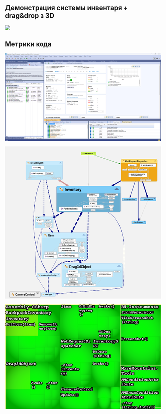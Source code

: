 ## Демонстрация системы инвентаря + drag&drop в 3D

![](intro-files/intro.gif)

## Метрики кода

![](intro-files/ndepend-results.png)

![](intro-files/class-dependencies.png)

![](intro-files/project-metrics.png)
